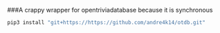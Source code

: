 ###A crappy wrapper for opentriviadatabase because it is synchronous

```bash
pip3 install "git+https://https://github.com/andre4k14/otdb.git"
```